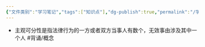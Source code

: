 ```yaml
---
{"文件类别":"学习笔记","tags":["知识点"],"dg-publish":true,"permalink":"/学习笔记studyup/知识点cheese/主观可分性/","dgPassFrontmatter":true,"noteIcon":"","created":"2024-07-18T11:08:07.798+08:00","updated":"2024-09-11T12:37:23.817+08:00"}
---
```


- 主观可分性是指法律行为的一方或者双方当事人有数个，无效事由涉及其中一个人 #背诵/概念 